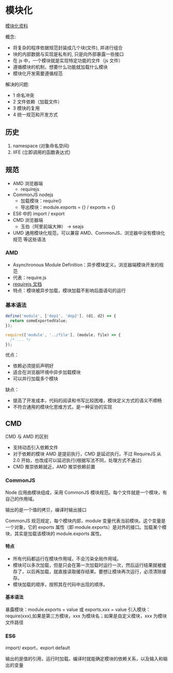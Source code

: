 # 模块化

[模块化资料](https://segmentfault.com/a/1190000000733959)

概念:

- 将复杂的程序依据规范封装成几个块(文件), 并进行组合
- 块的内部数据与实现是私有的, 只是向外部暴露一些接口
- 在 js 中，一个模块就是实现特定功能的文件（js 文件）
- 遵循模块的机制，想要什么功能就加载什么模块
- 模块化开发需要遵循规范

解决的问题:

- 1 命名冲突
- 2 文件依赖（加载文件）
- 3 模块的复用
- 4 统一规范和开发方式

## 历史

1. namespace (对象命名空间)
2. IIFE (立即调用的函数表达式)

## 规范

- AMD 浏览器端
  - requirejs
- CommonJS nodejs
  - 加载模块：require()
  - 导出模块：module.exports = {} / exports = {}
- ES6 中的 import / export
- CMD 浏览器端
  - 玉伯（阿里前端大神） -> seajs
- UMD 通用模块化规范，可以兼容 AMD、CommonJS、浏览器中没有模块化规范 等这些语法

### AMD

- Asynchronous Module Definition：异步模块定义，浏览器端模块开发的规范
- 代表：require.js
- [requirejs 文档](http://requirejs.org/)
- 特点：模块被异步加载，模块加载不影响后面语句的运行

### 基本语法

```js
define('module', ['dep1', 'dep2'], (d1, d2) => {
  return someExportedValue;
});

require(['module', '../file'], (module, file) => {
  /* ... */
});
```

优点：

- 依赖必须提前声明好
- 适合在浏览器环境中异步加载模块
- 可以并行加载多个模块

缺点：

- 提高了开发成本，代码的阅读和书写比较困难，模块定义方式的语义不顺畅
- 不符合通用的模块化思维方式，是一种妥协的实现

## CMD

CMD 与 AMD 的区别

- 支持动态引入依赖文件
- 对于依赖的模块 AMD 是提前执行，CMD 是延迟执行。不过 RequireJS 从 2.0 开始，也改成可以延迟执行(根据写法不同，处理方式不通过)
- CMD 推崇依赖就近，AMD 推崇依赖前置

### CommonJS

Node 应用由模块组成，采用 CommonJS 模块规范。每个文件就是一个模块，有自己的作用域。

输出的是一个值的拷贝，编译时输出接口

CommonJS 规范规定，每个模块内部，module 变量代表当前模块。这个变量是一个对象，它的 exports 属性（即 module.exports）是对外的接口。加载某个模块，其实是加载该模块的 module.exports 属性。

#### 特点

- 所有代码都运行在模块作用域，不会污染全局作用域。
- 模块可以多次加载，但是只会在第一次加载时运行一次，然后运行结果就被缓存了，以后再加载，就直接读取缓存结果。要想让模块再次运行，必须清除缓存。
- 模块加载的顺序，按照其在代码中出现的顺序。

#### 基本语法

暴露模块：module.exports = value 或 exports.xxx = value
引入模块：require(xxx),如果是第三方模块，xxx 为模块名；如果是自定义模块，xxx 为模块文件路径

### ES6

import/ export，export default

输出的是值的引用，运行时加载。编译时就能确定模块的依赖关系，以及输入和输出的变量
